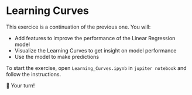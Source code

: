 
# Learning Curves

This exercice is a continuation of the previous one. You will:

- Add features to improve the performance of the Linear Regression model
- Visualize the Learning Curves to get insight on model performance
- Use the model to make predictions

To start the exercise, open `Learning_Curves.ipynb` in `jupiter notebook` and follow the instructions.

🚀 Your turn!
